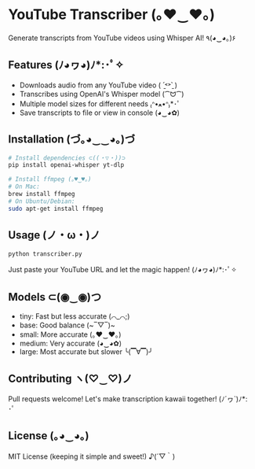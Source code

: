 # YouTube Transcriber (｡♥‿♥｡)

Generate transcripts from YouTube videos using Whisper AI! ٩(◕‿◕｡)۶

## Features (ﾉ◕ヮ◕)ﾉ*:･ﾟ✧

* Downloads audio from any YouTube video ( ˊ̱˂˃ˋ̱ )
* Transcribes using OpenAI's Whisper model (⁀ᗢ⁀)
* Multiple model sizes for different needs ₍ᐢ•ﻌ•ᐢ₎*･ﾟ
* Save transcripts to file or view in console (◕‿◕✿)

## Installation (づ｡◕‿‿◕｡)づ

```bash
# Install dependencies ⊂((・▽・))⊃
pip install openai-whisper yt-dlp

# Install ffmpeg (｡♥‿♥｡)
# On Mac:
brew install ffmpeg
# On Ubuntu/Debian:
sudo apt-get install ffmpeg
```

## Usage (ノ・ω・)ノ

```bash
python transcriber.py
```

Just paste your YouTube URL and let the magic happen! (ﾉ◕ヮ◕)ﾉ*:･ﾟ✧

## Models ⊂(◉‿◉)つ

* tiny: Fast but less accurate (⌒_⌒;)
* base: Good balance (~‾▽‾)~
* small: More accurate (｡♥‿♥｡)
* medium: Very accurate (◕‿◕✿)
* large: Most accurate but slower ╰(▔∀▔)╯

## Contributing ヽ(♡‿♡)ノ

Pull requests welcome! Let's make transcription kawaii together! (ﾉ´ヮ`)ﾉ*: ･ﾟ

## License (｡◕‿◕｡)

MIT License (keeping it simple and sweet!) ♪(´▽｀)
